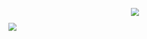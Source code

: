 <p align="center">
  <a href="https://skillicons.dev">
    <img src="https://skillicons.dev/icons?i=git,kubernetes,docker,c,angular,vue,laravel" />
  </a>
</p>



![](https://github.com/ebarrera2019263/GIF.git)
